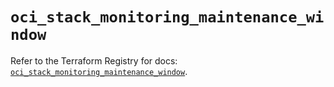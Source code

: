 # `oci_stack_monitoring_maintenance_window`

Refer to the Terraform Registry for docs: [`oci_stack_monitoring_maintenance_window`](https://registry.terraform.io/providers/oracle/oci/7.19.0/docs/resources/stack_monitoring_maintenance_window).
